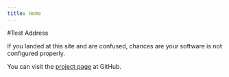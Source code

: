 ```yaml
---
title: Home
---
```


#Test Address

If you landed at this site and are confused, chances are your software is not configured properly.

You can visit the [project page](site.github.repository_url) at GitHub.
